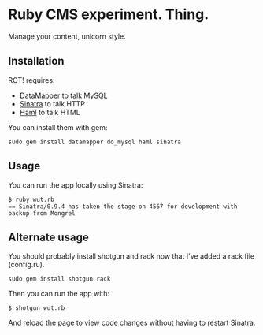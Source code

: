 # Ruby CMS experiment. Thing.

Manage your content, unicorn style.

## Installation

RCT! requires:

- [DataMapper](http://datamapper.org) to talk MySQL
- [Sinatra](http://sinatrarb.com) to talk HTTP
- [Haml](http://haml-lang.com/) to talk HTML

You can install them with gem:

    sudo gem install datamapper do_mysql haml sinatra

## Usage

You can run the app locally using Sinatra:

    $ ruby wut.rb
    == Sinatra/0.9.4 has taken the stage on 4567 for development with backup from Mongrel

## Alternate usage

You should probably install shotgun and rack now that I've added a rack file (config.ru).

	sudo gem install shotgun rack

Then you can run the app with:

	$ shotgun wut.rb

And reload the page to view code changes without having to restart Sinatra.
